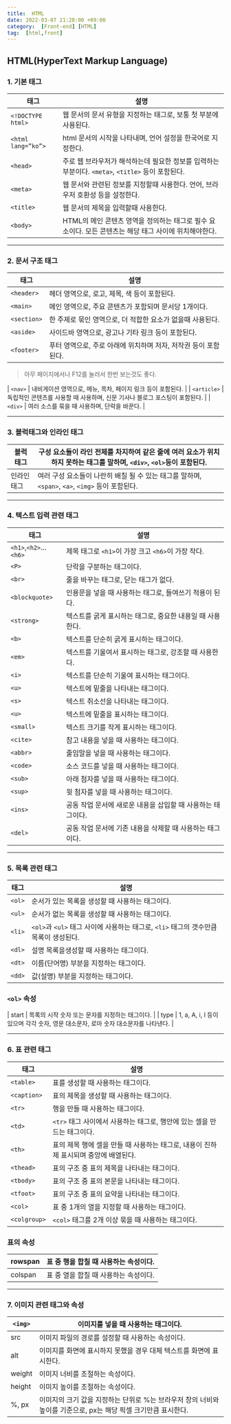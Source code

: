 ```yaml
---
title:  HTML
date: 2022-03-07 21:28:00 +09:00
category:  [Front-end] [HTML]
tag:  [html,front]
---
```



## **HTML(HyperText Markup Language)**

### 1. 기본 태그

| 태그 | 설명 |
| --- | --- |
| `<!DOCTYPE html>` | 웹 문서의 문서 유형을 지정하는 태그로, 보통 첫 부분에 사용된다. |
| `<html lang=”ko”>` | html 문서의 시작을 나타내며, 언어 설정을 한국어로 지정한다. |
| `<head>` | 주로 웹 브라우저가 해석하는데 필요한 정보를 입력하는 부분이다. `<meta>`, `<title>` 등이 포함된다. |
| `<meta>` | 웹 문서와 관련된 정보를 지정할때 사용한다. 언어, 브라우저 호환성 등을 설정한다.  |
| `<title>` | 웹 문서의 제목을 입력할때 사용한다. |
| `<body>` | HTML의 메인 콘텐츠 영역을 정의하는 태그로 필수 요소이다. 모든 콘텐츠는 해당 태그 사이에 위치해야한다. |

---

### 2. 문서 구조 태그

| 태그  | 설명 |
| --- | --- |
| `<header>` | 헤더 영역으로, 로고, 제목, 색 등이 포함된다. |
| `<main>` | 메인 영역으로, 주요 콘텐츠가 포함되며 문서당 1개이다. |
| `<section>` | 한 주제로 묶인 영역으로, 더 적합한 요소가 없을때 사용된다. |
| `<aside>` | 사이드바 영역으로, 광고나 기타 링크 등이 포함된다. |
| `<footer>` | 푸터 영역으로, 주로 아래에 위치하며 저자, 저작권 등이 포함된다. |

> 아무 페이지에서나 F12를 눌러서 한번 보는것도 좋다.
> 

| `<nav>` | 내비게이션 영역으로, 메뉴, 목차, 페이지 링크 등이 포함된다. |
| `<article>` | 독립적인 콘텐츠를 사용할 때 사용하며, 신문 기사나 블로그 포스팅이 포함된다. |
| `<div>` | 여러 소스를 묶을 때 사용하며, 단락을 바꾼다. |

---

### 3. 블럭태그와 인라인 태그

| 블럭 태그 | 구성 요소들이 라인 전체를 차지하여 같은 줄에 여러 요소가 위치하지 못하는 태그를 말하며, `<div>`, `<ol>`등이 포함된다.  |
| --- | --- |
| 인라인 태그 | 여러 구성 요소들이 나란히 배칠 될 수 있는 태그를 말하며, `<span>`, `<a>`, `<img>` 등이 포함된다. |

---

### 4. 텍스트 입력 관련 태그

| 태그  | 설명 |
| --- | --- |
| `<h1>`,`<h2>`...`<h6>` | 제목 태그로 `<h1>`이 가장 크고 `<h6>`이 가장 작다. |
| `<P>` | 단락을 구분하는 태그이다. |
| `<br>` | 줄을 바꾸는 태그로, 닫는 태그가 없다. |
| `<blockquote>` | 인용문을 넣을 때 사용하는 태그로, 들여쓰기 적용이 된다. |
| `<strong>` | 텍스트를 굵게 표시하는 태그로, 중요한 내용일 때 사용한다. |
| `<b>` | 텍스트를 단순히 굵게 표시하는 태그이다. |
| `<em>` | 텍스트를 기울여서 표시하는 태그로, 강조할 때 사용한다. |
| `<i>` | 텍스트를 단순히 기울여 표시하는 태그이다. |
| `<u>` | 텍스트에 밑줄을 나타내는 태그이다. |
| `<s>` | 텍스트 취소선을 나타내는 태그이다. |
| `<u>` | 텍스트에 밑줄을 표시하는 태그이다. |
| `<small>` | 텍스트 크기를 작게 표시하는 태그이다. |
| `<cite>` | 참고 내용을 넣을 때 사용하는 태그이다. |
| `<abbr>` | 줄임말을 넣을 때 사용하는 태그이다. |
| `<code>` | 소스 코드를 넣을 때 사용하는 태그이다. |
| `<sub>` | 아래 첨자를 넣을 때 사용하는 태그이다. |
| `<sup>` | 윗 첨자를 넣을 때 사용하는 태그이다. |
| `<ins>` | 공동 작업 문서에 새로운 내용을 삽입할 때 사용하는 태그이다. |
| `<del>` | 공동 작업 문서에 기존 내용을 삭제할 때 사용하는 태그이다. |

---

### 5. 목록 관련 태그

| 태그  | 설명 |
| --- | --- |
| `<ol>` | 순서가 있는 목록을 생성할 때 사용하는 태그이다. |
| `<ul>` | 순서가 없는 목록을 생성할 때 사용하는 태그이다. |
| `<li>` | `<ol>`과 `<ul>` 태그 사이에 사용하는 태그로, `<li>` 태그의 갯수만큼 목록이 생성된다. |
| `<dl>` | 설명 목록을생성할 때 사용하는 태그이다. |
| `<dt>` | 이름(단어명) 부분을 지정하는 태그이다. |
| `<dd>` | 값(설명) 부분을 지정하는 태그이다. |

### `<ol>` 속성

| start | 목록의 시작 숫자 또는 문자를 지정하는 태그이다. |
| type | 1, a, A, i, l 등이 있으며 각각 숫자, 영문 대소문자, 로마 숫자 대소문자를 나타낸다. |

---

### 6. 표 관련 태그

| 태그  | 설명 |
| --- | --- |
| `<table>` | 표를 생성할 때 사용하는 태그이다. |
| `<caption>` | 표의 제목을 생성할 때 사용하는 태그이다. |
| `<tr>` | 행을 만들 때 사용하는 태그이다. |
| `<td>` | `<tr>` 태그 사이에서 사용하는 태그로, 행안에 있는 셀을 만드는 태그이다. |
| `<th>` | 표의 제목 행에 셀을 만들 때 사용하는 태그로, 내용이 진하제 표시되며 중앙에 배열된다. |
| `<thead>` | 표의 구조 중 표의 제목을 나타내는 태그이다. |
| `<tbody>` | 표의 구조 중 표의 본문을 나타내는 태그이다. |
| `<tfoot>` | 표의 구조 중 표의 요약을 나타내는 태그이다. |
| `<col>` | 표 중 1개의 열을 지정할 때 사용하는 태그이다. |
| `<colgroup>` | `<col>` 태그를 2개 이상 묶을 때 사용하는 태그이다. |

### 표의 속성

| rowspan | 표 중 행을 합칠 때 사용하는 속성이다. |
| --- | --- |
| colspan | 표 중 열을 합칠 때 사용하는 속성이다. |

---

### 7. 이미지 관련 태그와 속성

| `<img>` | 이미지를 넣을 때 사용하는 태그이다. |
| --- | --- |
| src | 이미지 파일의 경로를 설정할 때 사용하는 속성이다. |
| alt | 이미지를 화면에 표시하지 못했을 경우 대체 텍스트를 화면에 표시한다. |
| weight | 이미지 너비를 조절하는 속성이다. |
| height | 이미지 높이를 조절하는 속성이다. |
| %, px | 이미지의 크기 값을 지정하는 단위로 %는 브라우저 창의 너비와 높이를 기준으로, px는  해당 픽셀 크기만큼 표시한다. |